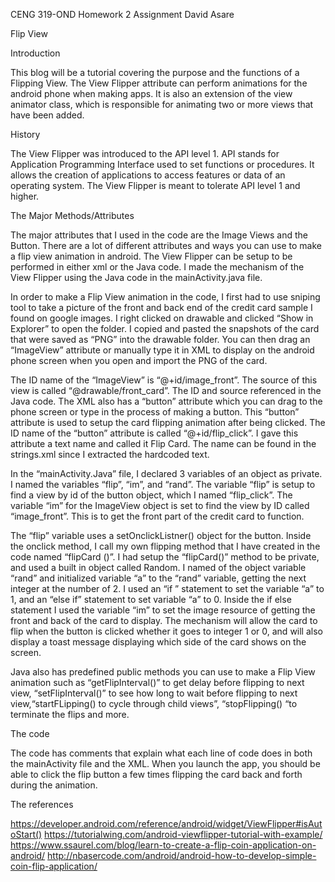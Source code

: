 CENG 319-OND
Homework 2 Assignment
David Asare

Flip View

Introduction

This blog will be a tutorial covering the purpose and the functions of a Flipping View. The View Flipper attribute can perform animations for the android phone when making apps. It is also an extension of the view animator class, which is responsible for animating two or more views that have been added.

 History
 
The View Flipper was introduced to the API level 1. API stands for Application Programming Interface used to set functions or procedures. It allows the creation of applications to access features or data of an operating system. The View Flipper is meant to tolerate API level 1 and higher.

The Major Methods/Attributes

The major attributes that I used in the code are the Image Views and the Button. There are a lot of different attributes and ways you can use to make a flip view animation in android. The View Flipper can be setup to be performed in either xml or the Java code. I made the mechanism of the View Flipper using the Java code in the mainActivity.java file.  

In order to make a Flip View animation in the code, I first had to use sniping tool to take a picture of the front and back end of the credit card sample I found on google images. I right clicked on drawable and clicked “Show in Explorer” to open the folder. I copied and pasted the snapshots of the card that were saved as “PNG” into the drawable folder. You can then drag an “ImageView” attribute or manually type it in XML to display on the android phone screen when you open and import the PNG of the card.

The ID name of the “ImageView” is “@+id/image_front”. The source of this view is called “@drawable/front_card”. The ID and source referenced in the Java code. The XML also has a “button” attribute which you can drag to the phone screen or type in the process of making a button. This “button” attribute is used to setup the card flipping animation after being clicked. The ID name of the “button” attribute is called “@+id/flip_click”. I gave this attribute a text name and called it Flip Card. The name can be found in the strings.xml since I extracted the hardcoded text.
	
In the “mainActivity.Java” file, I declared 3 variables of an object as private. I named the variables “flip”, “im”, and “rand”. The variable “flip” is setup to find a view by id of the button object, which I named “flip_click”. The variable “im” for the ImageView object is set to find the view by ID called “image_front”. This is to get the front part of the credit card to function.
	
The “flip” variable uses a setOnclickListner() object for the button. Inside the onclick method, I call my own flipping method that I have created in the code named “flipCard ()”. I had setup the “flipCard()” method to be private, and used a built in object called Random. I named of the object variable “rand” and initialized variable “a” to the “rand” variable, getting the next integer at the number of 2. I used an “if ” statement to set the variable “a” to 1, and an “else if” statement to set variable “a” to 0. Inside the if else statement I used the variable “im” to set the image resource of getting the front and back of the card to display. The mechanism will allow the card to flip when the button is clicked whether it goes to integer 1 or 0, and will also display a toast message displaying which side of the card shows on the screen.

Java  also has predefined public methods you can use to make a Flip View animation such as “getFlipInterval()” to get delay before flipping to next view, “setFlipInterval()” to see how long to wait before flipping to next view,“startFLipping() to cycle through child views”, “stopFlipping() “to terminate the flips and more.

The code

The code has comments that explain what each line of code does in both the mainActivity file and the XML. When you launch the app, you should be able to click the flip button a few times flipping the card back and forth during the animation.

The references

https://developer.android.com/reference/android/widget/ViewFlipper#isAutoStart()
https://tutorialwing.com/android-viewflipper-tutorial-with-example/
https://www.ssaurel.com/blog/learn-to-create-a-flip-coin-application-on-android/
http://nbasercode.com/android/android-how-to-develop-simple-coin-flip-application/




